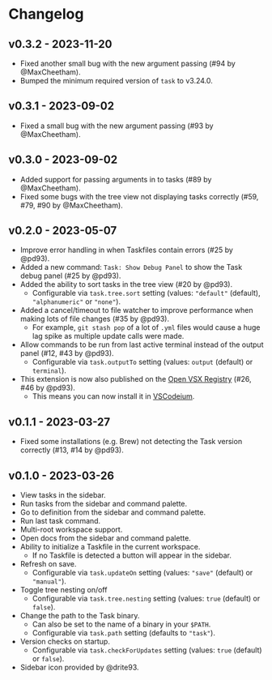 # Changelog

## v0.3.2 - 2023-11-20

- Fixed another small bug with the new argument passing (#94 by @MaxCheetham).
- Bumped the minimum required version of `task` to v3.24.0.

## v0.3.1 - 2023-09-02

- Fixed a small bug with the new argument passing (#93 by @MaxCheetham).

## v0.3.0 - 2023-09-02

- Added support for passing arguments in to tasks (#89 by @MaxCheetham).
- Fixed some bugs with the tree view not displaying tasks correctly (#59, #79,
  #90 by @MaxCheetham).

## v0.2.0 - 2023-05-07

- Improve error handling in when Taskfiles contain errors (#25 by @pd93).
- Added a new command: `Task: Show Debug Panel` to show the Task debug panel
  (#25 by @pd93).
- Added the ability to sort tasks in the tree view (#20 by @pd93).
  - Configurable via `task.tree.sort` setting (values: `"default"` (default),
    `"alphanumeric"` or `"none"`).
- Added a cancel/timeout to file watcher to improve performance when making lots
  of file changes (#35 by @pd93).
  - For example, `git stash pop` of a lot of `.yml` files would cause a huge lag
    spike as multiple update calls were made.
- Allow commands to be run from last active terminal instead of the output panel
  (#12, #43 by @pd93).
  - Configurable via `task.outputTo` setting (values: `output` (default) or
    `terminal`).
- This extension is now also published on the
  [Open VSX Registry](https://open-vsx.org/extension/task/vscode-task) (#26, #46
  by @pd93).
  - This means you can now install it in [VSCodeium](https://vscodium.com/).

## v0.1.1 - 2023-03-27

- Fixed some installations (e.g. Brew) not detecting the Task version correctly
  (#13, #14 by @pd93).

## v0.1.0 - 2023-03-26

- View tasks in the sidebar.
- Run tasks from the sidebar and command palette.
- Go to definition from the sidebar and command palette.
- Run last task command.
- Multi-root workspace support.
- Open docs from the sidebar and command palette.
- Ability to initialize a Taskfile in the current workspace.
  - If no Taskfile is detected a button will appear in the sidebar.
- Refresh on save.
  - Configurable via `task.updateOn` setting (values: `"save"` (default) or
    `"manual"`).
- Toggle tree nesting on/off
  - Configurable via `task.tree.nesting` setting (values: `true` (default) or
    `false`).
- Change the path to the Task binary.
  - Can also be set to the name of a binary in your `$PATH`.
  - Configurable via `task.path` setting (defaults to `"task"`).
- Version checks on startup.
  - Configurable via `task.checkForUpdates` setting (values: `true` (default) or
    `false`).
- Sidebar icon provided by @drite93.
